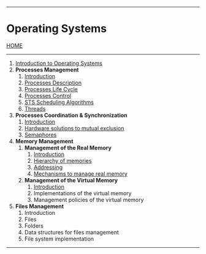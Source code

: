 
---
# Operating Systems

[HOME](/README.md)

---

1. [Introduction to Operating Systems](data/10_Intro.md)
2. **Processes Management**
	1. [Introduction](data/21_Intro.md)
	2. [Processes Description](data/22_description.md)
	3. [Processes Life Cycle](data/23_life.md)
	4. [Processes Control](data/24_control.md)
	5. [STS Scheduling Algorithms](data/25_scheduling.md)
	6. [Threads](data/26_threads.md)
3. **Processes Coordination & Synchronization**
	1. [Introduction](data/31_intro.md)
	2. [Hardware solutions to mutual exclusion](data/32_HWsolutions.md)
	3. [Semaphores](data/33_semaphores.md)
4. **Memory Management**
	1. **Management of the Real Memory**
		1. [Introduction](data/411_intro.md)
		2. [Hierarchy of memories](data/412_hierarchy.md)
		3. [Addressing](data/413_addressing.md)
		4. [Mechanisms to manage real memory](data/414_realMemory.md)
	2. **Management of the Virtual Memory**
		1. [Introduction](data/421_intro.md)
		2. Implementations of the virtual memory
		3. Management policies of the virtual memory
5. **Files Management**
	1. Introduction
	2. Files
	3. Folders
	4. Data structures for files management
	5. File system implementation
---